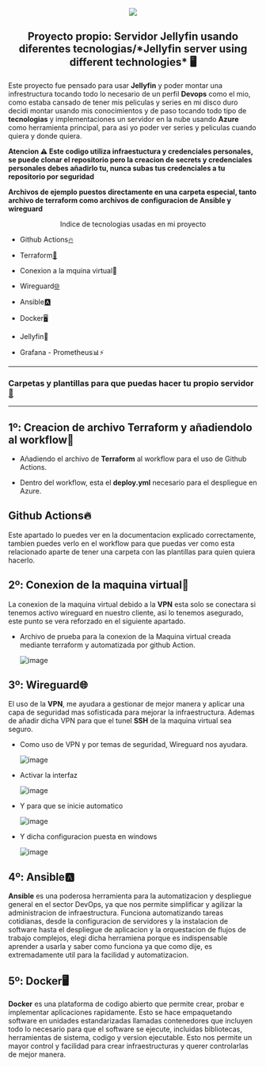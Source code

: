 <p align="center">
  <a href="README.en.md">
    <img src="https://img.shields.io/badge/⏻-Switch%20to%20English-red?style=for-the-badge">
  </a>
</p>



<h2 align="center">Proyecto propio: Servidor Jellyfin usando diferentes tecnologias/*Jellyfin server using different technologies* 🖥️</h2>

Este proyecto fue pensado para usar **Jellyfin** y poder montar una infrestructura tocando todo lo necesario de un perfil **Devops** como el mio, como estaba cansado de tener mis peliculas y series en mi disco duro decidi montar usando mis conocimientos y de paso tocando todo tipo de **tecnologias** y implementaciones un servidor en la nube usando **Azure** como herramienta principal, para asi yo poder ver series y peliculas cuando quiera y donde quiera.

**Atencion ⚠️ Este codigo utiliza infraestuctura y credenciales personales, se puede clonar el repositorio pero la creacion de secrets y credenciales personales debes añadirlo tu, nunca subas tus credenciales a tu repositorio por seguridad**

**Archivos de ejemplo puestos directamente en una carpeta especial, tanto archivo de terraform como archivos de configuracion de Ansible y wireguard**

<p align="center">Indice de tecnologias usadas en mi proyecto</p>

  - Github Actions[🔥](./.github/workflows/terraform1.yml)
  
  - Terraform[🗿](./UbunReal.tf)

  - Conexion a la mquina virtual🛜

  - Wireguard[🌐](./Wireguard)

  - Ansible[🅰](./Ansible)

  - Docker[🖥️](./Docker)

  - Jellyfin🐬

  - Grafana - Prometheus📊⚡
----------------------------------------

### Carpetas y plantillas para que puedas hacer tu propio servidor[📁](./Example-plantillas)
------------------------------------------------
## 1º: Creacion de archivo Terraform y añadiendolo al workflow🗿

  - Añadiendo el archivo de **Terraform** al workflow para el uso de Github Actions.

  - Dentro del workflow, esta el **deploy.yml** necesario para el despliegue en Azure.

## Github Actions🔥

Este apartado lo puedes ver en la documentacion explicado correctamente, tambien puedes verlo en el workflow para que puedas ver como esta relacionado aparte de tener una carpeta con las plantillas para quien quiera hacerlo.

## 2º: Conexion de la maquina virtual🛜

La conexion de la maquina virtual debido a la **VPN** esta solo se conectara si tenemos activo wireguard en nuestro cliente, asi lo tenemos asegurado, este punto se vera reforzado en el siguiente apartado.

  -  Archivo de prueba para la conexion de la Maquina virtual creada mediante terraform y automatizada por github Action.

      ![image](https://github.com/user-attachments/assets/c881ca55-2b3c-41a0-bffc-fad9345569e8)

## 3º: Wireguard🌐

  El uso de la **VPN**, me ayudara a gestionar de mejor manera y aplicar una capa de seguridad mas sofisticada
  para mejorar la infraestructura. Ademas de añadir dicha VPN para que el tunel **SSH** de la maquina virtual sea
  seguro.

  - Como uso de VPN y por temas de seguridad, Wireguard nos ayudara.

    ![image](https://github.com/user-attachments/assets/76d4cd7a-27b4-4902-b553-2fb18c60b95d)

  - Activar la interfaz

    ![image](https://github.com/user-attachments/assets/58d6b011-f9db-47cc-a7e9-0dcabb134b91)

  - Y para que se inicie automatico

    ![image](https://github.com/user-attachments/assets/bf0db633-d0c8-4172-ae08-89f5a2e09fbe)
    
  - Y dicha configuracion puesta en windows
    
    ![image](https://github.com/user-attachments/assets/fda30bae-6d54-4df8-8e77-7e764bd08afc)

## 4º: Ansible🅰

  **Ansible** es una poderosa herramienta para la automatizacion y despliegue general en el sector DevOps, ya que nos permite simplificar y agilizar la administracion de infraestructura. Funciona automatizando tareas cotidianas, desde la configuracion de servidores y la instalacion de software hasta el despliegue de aplicacion y la orquestacion de flujos de trabajo     complejos, elegi dicha herramiena porque es indispensable aprender a usarla y saber como funciona ya que como dije, es extremadamente util para la facilidad y automatizacion.


## 5º: Docker🖥️
 **Docker** es una plataforma de codigo abierto que permite crear, probar e implementar aplicaciones rapidamente. Esto se hace empaquetando software en unidades estandarizadas llamadas contenedores que incluyen todo lo necesario para que el software se ejecute, incluidas bibliotecas, herramientas de sistema, codigo y version ejecutable. Esto nos permite un mayor control y facilidad para crear infraestructuras y querer controlarlas de mejor manera.

    

